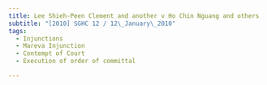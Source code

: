 ```yaml
---
title: Lee Shieh-Peen Clement and another v Ho Chin Nguang and others
subtitle: "[2010] SGHC 12 / 12\_January\_2010"
tags:
  - Injunctions
  - Mareva Injunction
  - Contempt of Court
  - Execution of order of committal

---
```



